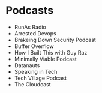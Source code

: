 # Podcasts

* RunAs Radio
* Arrested Devops
* Brakeing Down Security Podcast
* Buffer Overflow
* How I Built This with Guy Raz
* Minimally Viable Podcast
* Datanauts
* Speaking in Tech
* Tech Village Podcast
* The Cloudcast